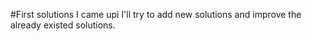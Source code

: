 #First solutions I came upi I'll try to add new solutions and improve the already existed solutions.
